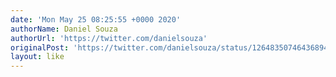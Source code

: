 ```yaml
---
date: 'Mon May 25 08:25:55 +0000 2020'
authorName: Daniel Souza
authorUrl: 'https://twitter.com/danielsouza'
originalPost: 'https://twitter.com/danielsouza/status/1264835074643689474'
layout: like
---
```

